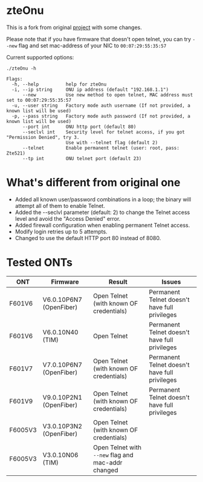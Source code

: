 # zteOnu

This is a fork from original [project](https://github.com/Septrum101/zteOnu) with some changes.

Please note that if you have firmware that doesn't open telnet, you can try `--new` flag and set mac-address of your NIC to `00:07:29:55:35:57`

Current supported options:

```
./zteOnu -h

Flags:
  -h, --help          help for zteOnu
  -i, --ip string     ONU ip address (default "192.168.1.1")
      --new           Use new method to open telnet, MAC address must set to 00:07:29:55:35:57
  -u, --user string   Factory mode auth username (If not provided, a known list will be used)
  -p, --pass string   Factory mode auth password (If not provided, a known list will be used)
      --port int      ONU http port (default 80)
      --seclvl int    Security level for telnet access, if you got "Permission Denied", try 3.
                      Use with --telnet flag (default 2)
      --telnet        Enable permanent telnet (user: root, pass: Zte521)
      --tp int        ONU telnet port (default 23)
```

# What's different from original one

- Added all known user/password combinations in a loop; the binary will attempt all of them to enable Telnet.
- Added the --seclvl parameter (default: 2) to change the Telnet access level and avoid the "Access Denied" error.
- Added firewall configuration when enabling permanent Telnet access.
- Modify login retries up to 5 attempts.
- Changed to use the default HTTP port 80 instead of 8080.

# Tested ONTs

| ONT     | Firmware                | Result                                             | Issues                                        |
|---------|-------------------------|----------------------------------------------------|-----------------------------------------------|
| F601V6  | V6.0.10P6N7 (OpenFiber) | Open Telnet (with known OF credentials)            | Permanent Telnet doesn't have full privileges |
| F601V6  | V6.0.10N40 (TIM)        | Open Telnet                                        | Permanent Telnet doesn't have full privileges |
| F601V7  | V7.0.10P6N7 (OpenFiber) | Open Telnet (with known OF credentials)            | Permanent Telnet doesn't have full privileges |
| F601V9  | V9.0.10P2N1 (OpenFiber) | Open Telnet (with known OF credentials)            | Permanent Telnet doesn't have full privileges |
| F6005V3 | V3.0.10P3N2 (OpenFiber) | Open Telnet (with known OF credentials)            |                                               |
| F6005V3 | V3.0.10N06 (TIM)        | Open Telnet with `--new` flag and mac-addr changed |                                               |
